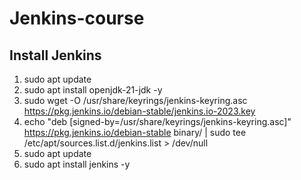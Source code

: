 # Jenkins-course

## Install Jenkins

1. sudo apt update
2. sudo apt install openjdk-21-jdk -y
3. sudo wget -O /usr/share/keyrings/jenkins-keyring.asc https://pkg.jenkins.io/debian-stable/jenkins.io-2023.key
4. echo "deb [signed-by=/usr/share/keyrings/jenkins-keyring.asc]" https://pkg.jenkins.io/debian-stable binary/ | sudo tee \
/etc/apt/sources.list.d/jenkins.list > /dev/null
5. sudo apt update
6. sudo apt install jenkins -y
